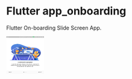 # Flutter app_onboarding

Flutter On-boarding Slide Screen App.

<img src="assets/images/screen1.png" height="100" width="100" />

